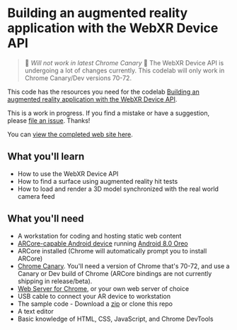 # Building an augmented reality application with the WebXR Device API

> 🚨 *Will not work in latest Chrome Canary* 🚨
> The WebXR Device API is undergoing a lot of changes currently. This codelab will only work in Chrome Canary/Dev versions 70-72.

This code has the resources you need for the codelab [Building an augmented reality application with the WebXR Device API](https://codelabs.developers.google.com/codelabs/ar-with-webxr/#0).

This is a work in progress. If you find a mistake or have a suggestion, please [file an issue](https://github.com/googlecodelabs/ar-with-webxr/issues). Thanks!

You can [view the completed web site here](https://googlecodelabs.github.io/ar-with-webxr/final).

## What you'll learn

* How to use the WebXR Device API
* How to find a surface using augmented reality hit tests
* How to load and render a 3D model synchronized with the real world camera feed

## What you'll need

* A workstation for coding and hosting static web content
* [ARCore-capable Android device](https://developers.google.com/ar/discover/#supported_devices) running [Android 8.0 Oreo](https://www.android.com/versions/oreo-8-0/)
* ARCore installed (Chrome will automatically prompt you to install ARCore)
* [Chrome Canary](https://www.google.com/chrome/canary). You'll need a version of Chrome that's 70-72, and use a Canary or Dev build of Chrome (ARCore bindings are not currently shipping in release/beta).
* [Web Server for Chrome](https://chrome.google.com/webstore/detail/web-server-for-chrome/ofhbbkphhbklhfoeikjpcbhemlocgigb), or your own web server of choice
* USB cable to connect your AR device to workstation
* The sample code - Download a [zip](https://github.com/googlecodelabs/ar-with-webxr/archive/master) or clone this repo
* A text editor
* Basic knowledge of HTML, CSS, JavaScript, and Chrome DevTools
